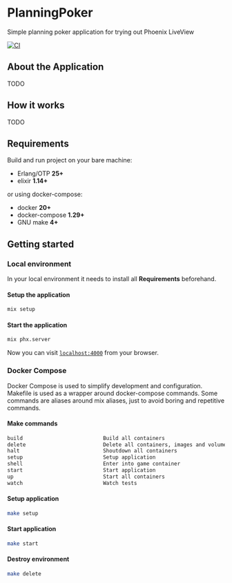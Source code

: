 # PlanningPoker

Simple planning poker application for trying out Phoenix LiveView

[![CI](https://github.com/lucazulian/planning_poker/actions/workflows/ci.yml/badge.svg)](https://github.com/lucazulian/planning_poker/actions/workflows/ci.yml)


## About the Application

TODO


## How it works

TODO


## Requirements

Build and run project on your bare machine:

  - Erlang/OTP **25+**
  - elixir **1.14+**
  
or using docker-compose:

  - docker **20+**
  - docker-compose **1.29+**
  - GNU make **4+**


## Getting started
 
### Local environment

In your local environment it needs to install all **Requirements** beforehand.

#### Setup the application

```bash
mix setup
```

#### Start the application

```bash
mix phx.server
```

Now you can visit [`localhost:4000`](http://localhost:4000) from your browser.


### Docker Compose

Docker Compose is used to simplify development and configuration.
Makefile is used as a wrapper around docker-compose commands.
Some commands are aliases around mix aliases, just to avoid boring and repetitive commands. 

#### Make commands

```bash
build                          Build all containers
delete                         Delete all containers, images and volumes
halt                           Shoutdown all containers
setup                          Setup application
shell                          Enter into game container
start                          Start application
up                             Start all containers
watch                          Watch tests
```

#### Setup application

```bash
make setup
```

#### Start application

```bash
make start
```

#### Destroy environment

```bash
make delete
```
